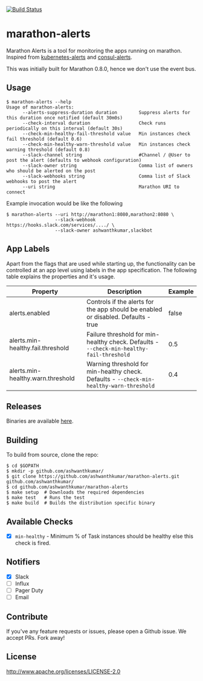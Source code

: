 [![Build Status](https://snap-ci.com/ashwanthkumar/marathon-alerts/branch/master/build_image)](https://snap-ci.com/ashwanthkumar/marathon-alerts/branch/master)
# marathon-alerts

Marathon Alerts is a tool for monitoring the apps running on marathon. Inspired from [kubernetes-alerts](https://github.com/AcalephStorage/kubernetes-alerts) and [consul-alerts](https://github.com/AcalephStorage/consul-alerts).

This was initially built for Marathon 0.8.0, hence we don't use the event bus.

## Usage
```
$ marathon-alerts --help
Usage of marathon-alerts:
      --alerts-suppress-duration duration        Suppress alerts for this duration once notified (default 30m0s)
      --check-interval duration                  Check runs periodically on this interval (default 30s)
      --check-min-healthy-fail-threshold value   Min instances check fail threshold (default 0.6)
      --check-min-healthy-warn-threshold value   Min instances check warning threshold (default 0.8)
      --slack-channel string                     #Channel / @User to post the alert (defaults to webhook configuration)
      --slack-owner string                       Comma list of owners who should be alerted on the post
      --slack-webhooks string                    Comma list of Slack webhooks to post the alert
      --uri string                               Marathon URI to connect
```

Example invocation would be like the following
```
$ marathon-alerts --uri http://marathon1:8080,marathon2:8080 \
                  --slack-webhook https://hooks.slack.com/services/..../ \
                  --slack-owner ashwanthkumar,slackbot
```

## App Labels
Apart from the flags that are used while starting up, the functionality can be controlled at an app level using labels in the app specification. The following table explains the properties and it's usage.

| Property  | Description  |  Example  |
|  ---    |   ---      |  ---    |
| alerts.enabled  | Controls if the alerts for the app should be enabled or disabled. Defaults - true | false |
| alerts.min-healthy.fail.threshold  | Failure threshold for min-healthy check. Defaults - `--check-min-healthy-fail-threshold` | 0.5 |
| alerts.min-healthy.warn.threshold  | Warning threshold for min-healthy check. Defaults - `--check-min-healthy-warn-threshold` | 0.4 |

## Releases
Binaries are available [here](https://github.com/ashwanthkumar/marathon-alerts/releases).

## Building
To build from source, clone the repo:

```
$ cd $GOPATH
$ mkdir -p github.com/ashwanthkumar/
$ git clone https://github.com/ashwanthkumar/marathon-alerts.git github.com/ashwanthkumar/
$ cd github.com/ashwanthkumar/marathon-alerts
$ make setup  # Downloads the required dependencies
$ make test   # Runs the test
$ make build  # Builds the distribution specific binary
```

## Available Checks
- [x] `min-healthy` - Minimum % of Task instances should be healthy else this check is fired.

## Notifiers
- [x] Slack
- [ ] Influx
- [ ] Pager Duty
- [ ] Email

## Contribute
If you've any feature requests or issues, please open a Github issue. We accept PRs. Fork away!

## License
http://www.apache.org/licenses/LICENSE-2.0

